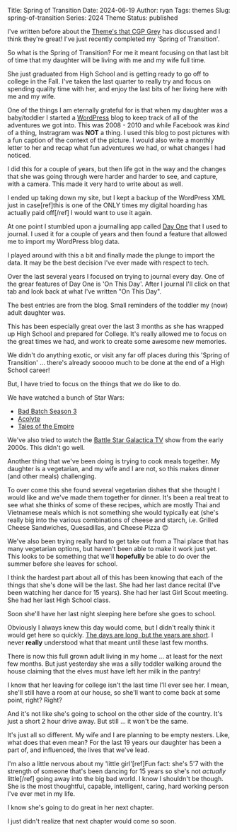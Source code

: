 Title: Spring of Transition
Date: 2024-06-19
Author: ryan
Tags: themes
Slug: spring-of-transition
Series: 2024 Theme
Status: published

I've written before about the [Theme's that CGP Grey](https://youtu.be/NVGuFdX5guE?si=-9zFaB0xjmxOEh26) has discussed and I think they're great! I've just recently completed my 'Spring of Transition'.

So what is the Spring of Transition? For me it meant focusing on that last bit of time that my daughter will be living with me and my wife full time.

She just graduated from High School and is getting ready to go off to college in the Fall. I've taken the last quarter to really try and focus on spending quality time with her, and enjoy the last bits of her living here with me and my wife.

One of the things I am eternally grateful for is that when my daughter was a baby/toddler I started a [WordPress](https://wordpress.org/) blog to keep track of all of the adventures we got into. This was 2008 - 2010 and while Facebook was *kind* of a thing, Instragram was **NOT** a thing. I used this blog to post pictures with a fun caption of the context of the picture. I would also write a monthly letter to her and recap what fun adventures we had, or what changes I had noticed.

I did this for a couple of years, but then life got in the way and the changes that she was going through were harder and harder to see, and capture, with a camera. This made it very hard to write about as well.

I ended up taking down my site, but I kept a backup of the WordPress XML just in case[ref]this is one of the ONLY times my digital hoarding has actually paid off[/ref] I would want to use it again.

At one point I stumbled upon a journalling app called [Day One](https://dayoneapp.com/) that I used to journal. I used it for a couple of years and then found a feature that allowed me to import my WordPress blog data.

I played around with this a bit and finally made the plunge to import the data. It may be the best decision I've ever made with respect to tech.

Over the last several years I focused on trying to journal every day. One of the grear features of Day One is 'On This Day'. After I journal I'll click on that tab and look back at what I've written "On This Day".

The best entries are from the blog. Small reminders of the toddler my (now) adult daughter was.

This has been especially great over the last 3 months as she has wrapped up High School and prepared for College. It's really allowed me to focus on the great times we had, and work to create some awesome new memories.

We didn't do anything exotic, or visit any far off places during this 'Spring of Transition' ... there's already sooooo much to be done at the end of a High School career!

But, I have tried to focus on the things that we do like to do.

We have watched a bunch of Star Wars:

- [Bad Batch Season 3](https://en.wikipedia.org/wiki/Star_Wars:_The_Bad_Batch)
- [Acolyte](https://en.wikipedia.org/wiki/The_Acolyte_(TV_series))
- [Tales of the Empire](https://en.wikipedia.org/wiki/Star_Wars:_Tales#Tales_of_the_Empire_(2024))

We've also tried to watch the [Battle Star Galactica TV](https://en.wikipedia.org/wiki/Battlestar_Galactica_(2004_TV_series)) show from the early 2000s. This didn't go well.

Another thing that we've been doing is trying to cook meals together. My daughter is a vegetarian, and my wife and I are not, so this makes dinner (and other meals) challenging.

To over come this she found several vegetarian dishes that she thought I would like and we've made them together for dinner. It's been a real treat to see what she thinks of some of these recipes, which are mostly Thai and Vietnamese meals which is not something she would typically eat (she's really big into the various combinations of cheese and starch, i.e. Grilled Cheese Sandwiches, Quesadillas, and Cheese Pizza 😊

We've also been trying really hard to get take out from a Thai place that has many vegetarian options, but haven't been able to make it work just yet. This looks to be something that we'll **hopefully** be able to do over the summer before she leaves for school.

I think the hardest part about all of this has been knowing that each of the things that she's done will be the last. She had her last dance recital (I've been watching her dance for 15 years). She had her last Girl Scout meeting. She had her last High School class.

Soon she'll have her last night sleeping here before she goes to school.

Obviously I always knew this day would come, but I didn't really think it would get here so quickly. [The days are long, but the years are short](https://www.goodreads.com/quotes/239043-the-days-are-long-but-the-years-are-short#:~:text=Quote%20by%20Gretchen%20Rubin%3A%20%E2%80%9CThe,but%20the%20years%20are%20short.%E2%80%9D). I never **really** understood what that meant until these last few months.

There is now this full grown adult living in my home ... at least for the next few months. But just yesterday she was a silly toddler walking around the house claiming that the elves must have left her milk in the pantry!

I know that her leaving for college isn't the last time I'll ever see her. I mean, she'll still have a room at our house, so she'll want to come back at some point, right? Right?

And it's not like she's going to school on the other side of the country. It's just a short 2 hour drive away. But still ... it won't be the same.

It's just all so different. My wife and I are planning to be empty nesters. Like, what does that even mean? For the last 19 years our daughter has been a part of, and influenced, the lives that we've lead.

I'm also a little nervous about my 'little girl'[ref]Fun fact: she's 5'7 with the strength of someone that's been dancing for 15 years so she's not *actually* little[/ref] going away into the big bad world. I know I shouldn't be though. She is the most thoughtful, capable, intelligent, caring, hard working person I've ever met in my life.

I know she's going to do great in her next chapter.

I just didn't realize that next chapter would come so soon.

